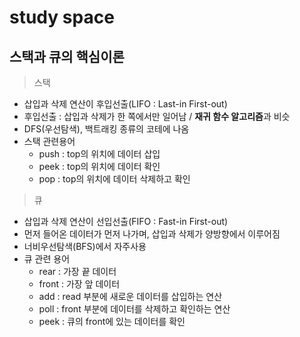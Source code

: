# study space

## 스택과 큐의 핵심이론
> 스택
  - 삽입과 삭제 연산이 후입선출(LIFO : Last-in First-out)
  - 후입선출 : 삽입과 삭제가 한 쪽에서만 일어남 / **재귀 함수 알고리즘**과 비슷
  - DFS(우선탐색), 백트래킹 종류의 코테에 나옴
  - 스택 관련용어
    * push : top의 위치에 데이터 삽입
    * peek : top의 위치에 데이터 확인
    * pop : top의 위치에 데이터 삭제하고 확인

> 큐
  - 삽입과 삭제 연산이 선입선출(FIFO : Fast-in First-out)
  - 먼저 들어온 데이터가 먼저 나가며, 삽입과 삭제가 양방향에서 이루어짐
  - 너비우선탐색(BFS)에서 자주사용
  - 큐 관련 용어
    * rear : 가장 끝 데이터
    * front : 가장 앞 데이터
    * add : read 부분에 새로운 데이터를 삽입하는 연산
    * poll : front 부분에 데이터를 삭제하고 확인하는 연산
    * peek : 큐의 front에 있는 데이터를 확인
